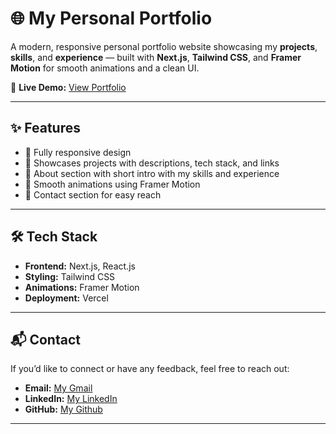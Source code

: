 
# 🌐 My Personal Portfolio

A modern, responsive personal portfolio website showcasing my **projects**, **skills**, and **experience** — built with **Next.js**, **Tailwind CSS**, and **Framer Motion** for smooth animations and a clean UI.

🚀 **Live Demo:** [View Portfolio](https://portfolio-dewanshakib.vercel.app/)

---

## ✨ Features

* 📱 Fully responsive design
* 🎯 Showcases projects with descriptions, tech stack, and links
* 🧠 About section with short intro with my skills and experience
* 🎨 Smooth animations using Framer Motion
* 📩 Contact section for easy reach

---

## 🛠️ Tech Stack

* **Frontend:** Next.js, React.js
* **Styling:** Tailwind CSS
* **Animations:** Framer Motion
* **Deployment:** Vercel

---

## 📬 Contact

If you’d like to connect or have any feedback, feel free to reach out:

* **Email:** [My Gmail](mailto:shakib.devv@gmail.com)
* **LinkedIn:** [My LinkedIn](https://www.linkedin.com/in/dewan-md-shakib-al-mujib-892900372/)
* **GitHub:** [My Github](https://github.com/Dewanshakib)

---
